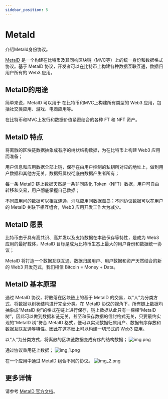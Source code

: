 ```yaml
---
sidebar_position: 5
---
```

# MetaId

介绍MetaId身份协议。

[MetaID](https://docs.metaid.io/) 是一个构建在比特币及其同构区块链（MVC等）上的统一身份和数据格式协议。基于 MetaID 协议，开发者可以在比特币上构建各种数据互联互通，数据归用户所有的 Web3 应用。

## MetaID的用途
简单来说，MetaID 可以用于
在比特币和MVC上构建所有类型的 Web3 应用，包括社交类应用、游戏、电商应用等。

在比特币和MVC上发行和数据价值紧密结合的各种 FT 和 NFT 资产。

## MetaID 特点
将离散的区块链数据抽象成有序的树状结构数据，为在比特币上构建 Web3 应用而准备；

用户信息和应用数据全部上链，保存在由用户控制的私钥所对应的地址上，做到用户数据和其他方无关，数据归属权彻底由数据产生者所有；

每一条 MetaID 链上数据天然是一条非同质化 Token（NFT）数据，用户可自由转移和交易，用户彻底掌握自己数据；

不同应用间的数据可以相互连通，消除应用间数据孤岛；不同协议数据可以在用户的 MetaID 关联下相互组合，Web3 应用开发工作大为减少。

## MetaID 愿景
比特币由于具有高共识、高并发以及支持数据在本链保存等特性，是成为 Web3 应用的最好载体，MetaID 目标是成为比特币生态上最大的用户身份和数据统一协议；

MetaID 将打造一个数据互联互通、数据归属用户、用户数据和资产天然结合的新的 Web3 开发范式，我们相信 Bitcoin = Money + Data。

## MetaID 基本原理
通过 MetaID 协议，将散落在区块链上的基于 MetaID 的交易，以“人”为分类方式，将数据以树状结构进行完全分类。在 MetaID 协议的视角下，所有链上数据均抽象成“MetaID 树”的格式在链上进行保存，链上数据从此只有一棵棵“MetaID 树”，因此可以做到数据和链无关，甚至和保存数据的信封格式无关，只要最终实现的“MetaID 树”符合 MetaID 格式，便可以实现数据归属用户、数据有序存放和数据互联互通等特性。因此在这基础上可以构建一切形式的 Web3 应用。

以“人”为分类方式，将离散的区块链数据变成有序的结构数据；
![img.png](/img/metaid-structure.png)

通过协议重用链上数据；
![img_1.png](/img/metaid-reuseable.png)

在一个应用中通过 MetaID 组合不同的协议。
![img_2.png](/img/metaid-composition.png)

## 更多详情

请参考 [MetaID 官方文档](https://docs.metaid.io/)。
